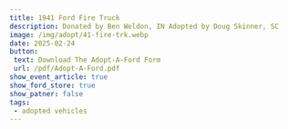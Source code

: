 ```yaml
---
title: 1941 Ford Fire Truck
description: Donated by Ben Weldon, IN Adopted by Doug Skinner, SC
image: /img/adopt/41-fire-trk.webp
date: 2025-02-24
button: 
 text: Download The Adopt-A-Ford Form
 url: /pdf/Adopt-A-Ford.pdf
show_event_article: true
show_ford_store: true
show_patner: false
tags: 
 - adopted vehicles
---
```


